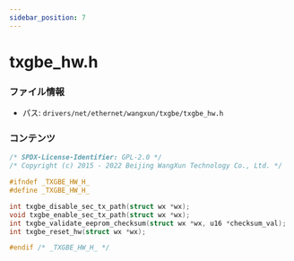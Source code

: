 ```yaml
---
sidebar_position: 7
---
```

# txgbe_hw.h

### ファイル情報

- パス: `drivers/net/ethernet/wangxun/txgbe/txgbe_hw.h`

### コンテンツ

```h
/* SPDX-License-Identifier: GPL-2.0 */
/* Copyright (c) 2015 - 2022 Beijing WangXun Technology Co., Ltd. */

#ifndef _TXGBE_HW_H_
#define _TXGBE_HW_H_

int txgbe_disable_sec_tx_path(struct wx *wx);
void txgbe_enable_sec_tx_path(struct wx *wx);
int txgbe_validate_eeprom_checksum(struct wx *wx, u16 *checksum_val);
int txgbe_reset_hw(struct wx *wx);

#endif /* _TXGBE_HW_H_ */

```
